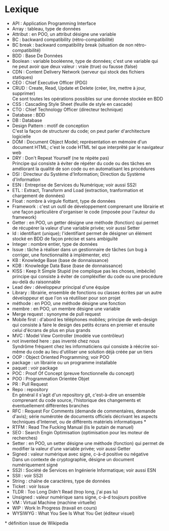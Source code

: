 # Lexique

- API : Application Programming Interface
- Array : tableau, type de données
- Attribut : en POO, un attribut désigne une variable
- BC : backward compatibility (rétro-compatibilité)
- BC break : backward compatibility break (situation de non rétro-compatibilité)
- BDD : Base De Données
- Boolean : variable booléenne, type de données; c'est une variable qui ne peut avoir que deux valeur : vraie (true) ou fausse (false)
- CDN : Content Delivery Network (serveur qui stock des fichiers statiques)
- CEO : Chief Executive Officer (PDG)
- CRUD : Create, Read, Update et Delete (créer, lire, mettre à jour, supprimer)  
  Ce sont toutes les opérations possibles sur une donnée stockée en BDD
- CSS : Cascading Style Sheet (feuille de style en cascade)
- CTO : Chief Technology Officer (directeur technique)
- Database : BDD
- DB : Database
- Design Pattern : motif de conception  
  C'est la façon de structurer du code; on peut parler d'architecture logicielle  
- DOM : Document Object Model; représentation en mémoire d'un document HTML; c'est le code HTML tel que interprêté par le navigateur web
- DRY : Don't Repeat Yourself (ne te répète pas)  
  Principe qui consiste à éviter de répéter du code ou des tâches en améliorant la qualité de son code ou en automatisant les procédures  
- DSI : Directeur du Système d'Information; Direction du Système d'Information
- ESN : Entreprise de Services du Numérique; voir aussi SS2I
- ETL : Extract, Transform and Load (extraction, tranformation et chargement de données)
- Float : nombre à virgule flottant, type de données
- Framework : c'est un outil de développement comprenant une librairie et une façon particulière d'organiser le code (imposée pour l'auteur du framework)
- Getter : en POO, un getter désigne une méthode (fonction) qui permet de récupérer la valeur d'une variable privée; voir aussi Setter
- Id : identifiant (unique); l'identifiant permet de désigner un élément stocké en BDD de façon précise et sans ambiguïté
- Integer : nombre entier, type de données
- Issue : tâche à réaliser dans un gestionnaire de tâches (un bug à corriger, une fonctionnalité à implémenter, etc)
- KB : Knowledge Base (base de donnaissance)
- KDB : Knowledge Data Base (base de donnaissance)
- KISS : Keep It Simple Stupid (ne complique pas les choses, imbécile)  
  principe qui consiste à éviter de compléxifier du code ou une procédure au-delà du raisonnable
- Lead dev : développeur principal d'une équipe
- Library : librairie, ensemble de fonctions ou classes écrites par un autre développeur et que l'on va réutiliser pour son projet
- méthode : en POO, une méthode désigne une fonction
- membre : en POO, un membre désigne une variable
- Merge request : synonyme de pull request
- Mobile first : d'abord les téléphones mobiles; principe de web-design qui consiste à faire le design des petits écrans en premier et ensuite celui d'écrans de plus en plus grands
- MVC : Model View Controller (modèle vue contrôleur)
- not invented here : pas inventé chez nous  
  Syndrôme fréquent chez les informaticiens qui consiste à réécrire soi-même du code au lieu d'utiliser une solution déjà créée par un tiers  
- OOP : Object Oriented Programming; voir POO
- package : un librairie ou un programme installable
- paquet : voir package
- POC : Proof Of Concept (preuve fonctionnelle du concept)
- POO : Programmation Orientée Objet
- PR : Pull Request
- Repo : repository  
  En général il s'agit d'un repository git, c'est-à-dire un ensemble comprenant du code source, l'historique des changements et éventuellement différentes branches  
- RFC : Request For Comments (demande de commentaires, demande d'avis); série numérotée de documents officiels décrivant les aspects techniques d'Internet, ou de différents matériels informatiques &ast;
- RTFM : Read The Fucking Manual (lis le putain de manuel)
- SEO : Search Engin Optimisation (optimisation pour les moteur de recherches)
- Setter : en POO, un setter désigne une méthode (fonction) qui permet de modifier la valeur d'une variable privée; voir aussi Getter
- Signed : valeur numérique avec signe, c-à-d positive ou négative  
  Dans un contexte de cryptographie, désigne un document numériquement signé
- SS2I : Société de Services en Ingénierie Informatique; voir aussi ESN
- SSII : voir SS2I
- String : chaîne de caractères, type de données
- Ticket : voir Issue
- TLDR : Too Long Didn't Read (trop long, j'ai pas lu)
- Unsigned : valeur numérique sans signe, c-à-d toujours positive
- VM : Virtual Machine (machine virtuelle)
- WIP : Work In Progress (travail en cours)
- WYSIWYG : What You See Is What You Get (éditeur visuel)

&ast; définition issue de Wikipedia

